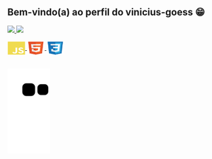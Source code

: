 ## Bem-vindo(a) ao perfil do vinicius-goess 😁

 <div>
   <a href="https://github.com/vinicius-goess">
   <img height="180em" src="https://github-readme-stats.vercel.app/api?username=vinicius-goess&show_icons=true&theme=tokyonight&include_all_commits=true&count_private=true"/>
   <img height="180em" src="https://github-readme-stats.vercel.app/api/top-langs/?username=vinicius-goess&layout=compact&langs_count=6&theme=tokyonight"/>

</div>
<div style="display: inline_block"><br>
  <img align="center" alt="Js" height="30" width="40" src="https://raw.githubusercontent.com/devicons/devicon/master/icons/javascript/javascript-plain.svg ">
  <img align="center" alt="HTML" height="30" width="40" src="https://raw.githubusercontent.com/devicons/devicon/master/icons/html5/html5-original.svg ">
  <img align="center" alt="CSS" height="30" width="40" src="https://raw.githubusercontent.com/devicons/devicon/master/icons/css3/css3-original.svg ">
</div>
 
 <br>
 
  ![Animação de cobra](https://github.com/vinicius-goess/vinicius-goess/blob/output/github-contribution-grid-snake.svg)

</div>
